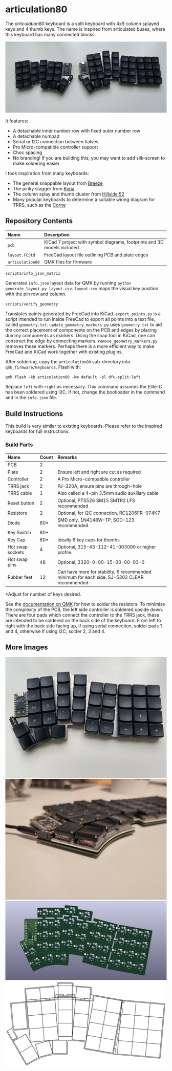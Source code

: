 # articulation80

The _articulation80_ keyboard is a split keyboard with 4x9 column splayed keys and 4 thumb keys. The name is inspired from articulated buses, where this keyboard has many connected blocks.

![Keyboard preview](images/both.jpg)

It features:
- A detachable inner number row with fixed outer number row
- A detachable numpad
- Serial or I2C connection between halves
- Pro Micro-compatible controller support
- Choc spacing
- No branding! If you are building this, you may want to add silk-screen to make soldering easier.

I took inspiration from many keyboards:
- The general snappable layout from [Breeze](https://www.afternoonlabs.com/breeze/)
- The pinky stagger from [Kyria](https://blog.splitkb.com/introducing-the-kyria/)
- The column splay and thumb cluster from [Hillside 52](https://github.com/mmccoyd/hillside)
- Many popular keyboards to determine a suitable wiring diagram for TRRS, such as the [Corne](https://github.com/foostan/crkbd)

## Repository Contents

| Name | Description |
|:-|:-|
| `pcb` | KiCad 7 project with symbol diagrams, footprints and 3D models included |
| `layout.FCStd` | FreeCad layout file outlining PCB and plate edges |
| `articulation80` | QMK files for firmware |

`scripts/info_json_matrix`

Generates `info.json` layout data for QMK by running `python generate_layout.py layout.csv`. `layout.csv` maps the visual key position with the pin row and column.


`scripts/verify_geometry`

 Translates points generated by FreeCad into KiCad. `export_points.py` is a script intended to run inside FreeCad to export all points into a text file, called `geometry.txt`. `update_geometry_markers.py` uses `geometry.txt` to aid the correct placement of components on the PCB and edges by placing dummy components as markers. Using the snap tool in KiCad, one can construct the edge by connecting markers. `remove_geometry_markers.py` removes these markers. Perhaps there is a more efficient way to make FreeCad and KiCad work together with existing plugins.

After soldering, copy the `articulation80` sub-directory into `qmk_firmware/keyboards`. Flash with:
```
qmk flash -kb articulation80 -km default -bl dfu-split-left
```
Replace `left` with `right` as necessary. This command assumes the Elite-C has been soldered using I2C. If not, change the bootloader in the command and in the `info.json` file.

## Build Instructions

This build is very similar to existing keyboards. Please refer to the inspired keyboards for full instructions.

### Build Parts

| Name | Count | Remarks |
|:-|:-|:-|
| PCB                   | 2      | |
| Plate                 | 2 | Ensure left and right are cut as required |
| Controller            | 2      | A Pro Micro-compatible controller |
| TRRS jack             | 2      | PJ-320A, ensure pins are through-hole|
| TRRS cable            | 1      | Also called a 4-pin 3.5mm audio auxiliary cable |
| Reset button          | 2      | Optional, PTS526 SM15 SMTR2 LFS recommended|
| Resistors             | 2      | Optional, for I2C connection, RC1206FR-074K7 |
| Diode                 | 80*    | SMD only, 1N4148W-TP, SOD-123 recommended |
| Key Switch            | 80*    | |
| Key Cap               | 80*    | Ideally 6 key caps for thumbs |
| Hot swap sockets      | 4      | Optional, 315-43-112-41-003000 or higher profile.|
| Hot swap pins         | 48     | Optional, 3320-0-00-15-00-00-03-0 |
| Rubber feet           | 12     | Can have more for stability, 6 recommended minimum for each side. SJ-5302 CLEAR recommended. |

*Adjust for number of keys desired.

See the [documentation on QMK](https://github.com/qmk/qmk_firmware/blob/master/docs/feature_split_keyboard.md) for how to solder the resistors. To minimise the complexity of the PCB, the left side controller is soldered upside down. There are four pads which connect the controller to the TRRS jack, these are intended to be soldered on the back side of the keyboard. From left to right with the back side facing up, if using serial connection, solder pads 1 and 4, otherwise if using I2C, solder 2, 3 and 4.

## More Images

![Right side](images/single.jpg)
![Side view](images/side.jpg)
![Rendered PCB](images/pcb.png)
![Layout diagram](images/layout.svg)